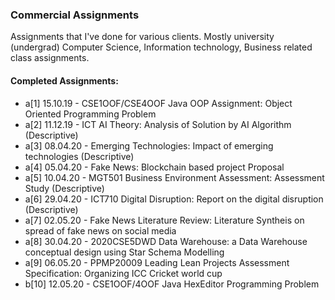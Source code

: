 ### Commercial Assignments

Assignments that I've done for various clients. Mostly university (undergrad) Computer Science,
Information technology, Business related class assignments.

#### Completed Assignments:
-  a[1] 15.10.19 - CSE1OOF/CSE4OOF Java OOP Assignment: Object Oriented Programming Problem
-  a[2] 11.12.19 - ICT AI Theory: Analysis of Solution by AI Algorithm (Descriptive)
-  a[3] 08.04.20 - Emerging Technologies: Impact of emerging technologies (Descriptive)
-  a[4] 05.04.20 - Fake News: Blockchain based project Proposal
-  a[5] 10.04.20 - MGT501 Business Environment Assessment: Assessment Study (Descriptive)
-  a[6] 29.04.20 - ICT710 Digital Disruption: Report on the digital disruption (Descriptive)
-  a[7] 02.05.20 - Fake News Literature Review: Literature Syntheis on spread of fake news on social media
-  a[8] 30.04.20 - 2020CSE5DWD Data Warehouse: a Data Warehouse conceptual design using Star Schema Modelling 
-  a[9] 06.05.20 - PPMP20009 Leading Lean Projects Assessment Specification: Organizing ICC Cricket world cup
- b[10] 12.05.20 - CSE1OOF/4OOF Java HexEditor Programming Problem